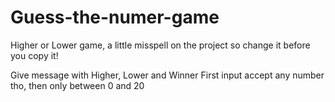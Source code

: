 # Guess-the-numer-game

Higher or Lower game, a little misspell on the project so change it before you copy it!

Give message with Higher, Lower and Winner 
First input accept any number tho, then only between 0 and 20
